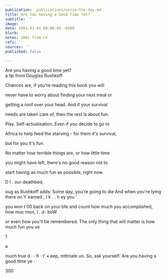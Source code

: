 ```yaml
---
publication: _publications/seize-the-day.md
title: Are You Having a Good Time Yet?
subtitle: ''
image: ''
date: 2001-01-01 00:00:00 -0500
blurb: ''
notes: 2001 from CV
refs: ''
sources: ''
published: false

---
```

Are you having a good time yet?  
a tip from Douglas Rushkoff

Chances are, if you're reading this book you will

never have to worry about finding your next meal or

getting a roof over your head. And if your survival

needs are taken care of, then the rest is about fun.

Play. Self-actualisation. Even if you decide to go to

Africa to help feed the starving - for them it's survival,

but for you it's fun.

No matter how terrible things are, or how little time

you might have left, there's no good reason not to

start having as much fun as possible, right now.

D I . our deathbed,

oug as Rushkoff adds: Some day, you're going to die And when you're lymg there on Y earned , I k . . h ey you '

you won t 00 back on your bfe and count how much you accomplished, how muc mon, l . d- boW

or even how you'll be remembered. The only thing that will matter is how much fun you ve

1

a

much true d · · fi · t' • eep, mttmate un. So, ask yourself: Are you having a good ttme ye ·

300